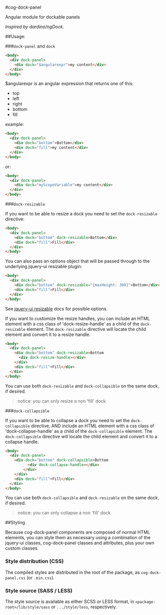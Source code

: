 #cog-dock-panel

Angular module for dockable panels

_Inspired by dardino/ngDock._

##Usage:

###`dock-panel` and `dock`


```html
<body>
  <div dock-panel>
    <div dock="$angularexpr">my content</div>
  </div>
</body>
```

$angularexpr is an angular expression that returns one of this:

- top
- left
- right
- bottom
- fill

example:
```html
<body>
  <div dock-panel>
    <div dock="bottom">Bottom</div>
    <div dock="fill">my content</div>
  </div>
</body>
```

or:

```html
<body>
  <div dock-panel>
    <div dock="myScopeVariable">my content</div>
  </div>
</body>
```


###`dock-resizable`

If you want to be able to resize a dock you need to set the `dock-resizable` directive:

```html
<body>
  <div dock-panel>
    <div dock="bottom" dock-resizable>Bottom</div>
    <div dock="fill">Fill</div>
  </div>
</body>
```

You can also pass an options object that will be passed through to the underlying jquery-ui resizable plugin:

```html
<body>
  <div dock-panel>
    <div dock="bottom" dock-resizable="{maxHeight: 300}">Bottom</div>
    <div dock="fill">Fill</div>
  </div>
</body>
```

See [jquery-ui resizable](http://api.jqueryui.com/resizable/) docs for possible options.

If you want to customize the resize handles, you can include an HTML element with a css class of 'dock-resize-handle' as a child of the `dock-resizable` element. The `dock-resizable` directive will locate the child element and convert it to a resize handle.

```html
<body>
  <div dock-panel>
    <div dock="bottom" dock-resizable>Bottom
      <div dock-resize-handle></div>
    </div>
    <div dock="fill">Fill</div>
  </div>
</body>
```

You can use both `dock-resizable` and `dock-collapsible` on the same dock, if desired.

>notice:
>you can only resize a non 'fill' dock

###`dock-collapsible`

If you want to be able to collapse a dock you need to set the `dock-collapsible` directive, AND include an HTML element with a css class of 'dock-collapse-handle' as a child of the `dock-collapsible` element. The `dock-collapsible` directive will locate the child element and convert it to a collapse handle.

```html
<body>
  <div dock-panel>
    <div dock="bottom" dock-collapsible>Bottom
          <div dock-collapse-handle></div>
        </div>
    </div>
    <div dock="fill">Fill</div>
  </div>
</body>
```

You can use both `dock-collapsible` and `dock-resizable` on the same dock, if desired.

>notice:
>you can only collapse a non 'fill' dock

##Styling

Because cog-dock-panel components are composed of normal HTML elements, you can style them as necessary using a combination of the jquery-ui classes, cog-dock-panel classes and attributes, plus your own custom classes.

### Style distribution (CSS)
The compiled styles are distributed in the root of the package, as
`cog-dock-panel.css` (or `.min.css`).

### Style source (SASS / LESS)
The style source is available as either SCSS or LESS format, in
`<package-root>/lib/style/sass` or `.../style/less`, respectively. 
